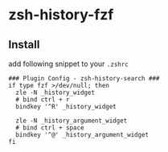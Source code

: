 # zsh-history-fzf

## Install

add following snippet to your `.zshrc`
```shell
### Plugin Config - zsh-history-search ###
if type fzf >/dev/null; then
  zle -N _history_widget
  # bind ctrl + r
  bindkey '^R' _history_widget 
  
  zle -N _history_argument_widget
  # bind ctrl + space
  bindkey '^@' _history_argument_widget 
fi
```
